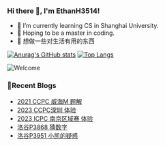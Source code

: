 ### Hi there 👋, I'm EthanH3514!

- 🌱 I’m currently learning CS in Shanghai University.
- 🎈 Hoping to be a master in coding.
- 🧐 想做一些对生活有用的东西

[![Anurag's GitHub stats](https://github-readme-stats.vercel.app/api?username=EthanH3514&show_icons=true&theme=tokyonight)](https://github.com/anuraghazra/github-readme-stats)
[![Top Langs](https://github-readme-stats.vercel.app/api/top-langs/?username=EthanH3514&layout=compact)](https://github.com/anuraghazra/github-readme-stats)

![Welcome](https://www.ipip5.com/ipimg)

### **📝Recent Blogs**
<!-- BLOG-POST-LIST:START -->
- [2021 CCPC 威海M 题解](https://ethanh3514.github.io/2023/11/15/2021-CCPC-%E5%A8%81%E6%B5%B7M-%E9%A2%98%E8%A7%A3/)
- [2023 CCPC深圳 体验](https://ethanh3514.github.io/2023/11/13/2023-CCPC%E6%B7%B1%E5%9C%B3-%E4%BD%93%E9%AA%8C/)
- [2023 ICPC 南京区域赛 体验](https://ethanh3514.github.io/2023/11/07/2023-ICPC-%E5%8D%97%E4%BA%AC%E5%8C%BA%E5%9F%9F%E8%B5%9B-%E4%BD%93%E9%AA%8C/)
- [洛谷P3868 猜数字](https://ethanh3514.github.io/2023/06/27/%E6%B4%9B%E8%B0%B7P3868-%E7%8C%9C%E6%95%B0%E5%AD%97/)
- [洛谷P3951 小凯的疑惑](https://ethanh3514.github.io/2023/06/27/%E6%B4%9B%E8%B0%B7P3951-%E5%B0%8F%E5%87%AF%E7%9A%84%E7%96%91%E6%83%91/)
<!-- BLOG-POST-LIST:END -->
